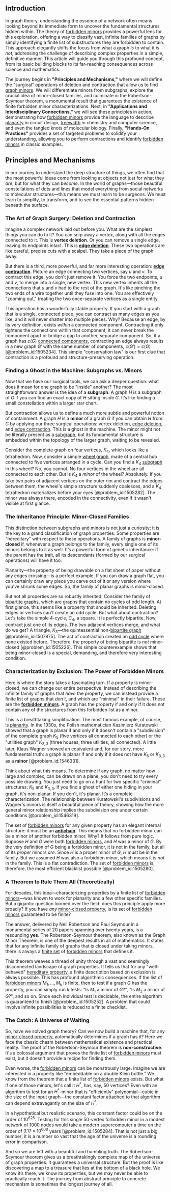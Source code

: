 ## Introduction
In graph theory, understanding the essence of a network often means looking beyond its immediate form to uncover the fundamental structures hidden within. The theory of [forbidden minors](@article_id:274417) provides a powerful lens for this exploration, offering a way to classify vast, infinite families of graphs by simply identifying a finite list of substructures they are forbidden to contain. This approach elegantly shifts the focus from what a graph *is* to what it *is not*, addressing the challenge of describing complex properties in a simple, definitive manner. This article will guide you through this profound concept, from its basic building blocks to its far-reaching consequences across science and mathematics.

The journey begins in **"Principles and Mechanisms,"** where we will define the "surgical" operations of deletion and contraction that allow us to find [graph minors](@article_id:269275). We will differentiate minors from subgraphs, explore the crucial idea of minor-closed families, and culminate in the Robertson-Seymour theorem, a monumental result that guarantees the existence of finite forbidden minor characterizations. Next, in **"Applications and Interdisciplinary Connections,"** we will see these principles in action, demonstrating how [forbidden minors](@article_id:274417) provide the language to describe [planarity](@article_id:274287) in circuit design, [treewidth](@article_id:263410) in chemistry and computer science, and even the tangled knots of molecular biology. Finally, **"Hands-On Practices"** provides a set of targeted problems to solidify your understanding, allowing you to perform contractions and identify [forbidden minors](@article_id:274417) in classic examples.

## Principles and Mechanisms

In our journey to understand the deep structure of things, we often find that the most powerful ideas come from looking at objects not just for what they *are*, but for what they can *become*. In the world of graphs—those beautiful constellations of dots and lines that model everything from social networks to molecular structures—this means we must learn to be surgeons. We must learn to simplify, to transform, and to see the essential patterns hidden beneath the surface.

### The Art of Graph Surgery: Deletion and Contraction

Imagine a complex network laid out before you. What are the simplest things you can do to it? You can snip away a vertex, along with all the edges connected to it. This is **vertex deletion**. Or you can remove a single edge, leaving its endpoints intact. This is **[edge deletion](@article_id:265701)**. These two operations are like careful, precise cuts with a scalpel. They take a piece of the graph away.

But there is a third, more powerful, and far more interesting operation: **[edge contraction](@article_id:265087)**. Picture an edge connecting two vertices, say $u$ and $v$. To contract this edge, you don't just remove it. You force the two endpoints, $u$ and $v$, to merge into a single, new vertex. This new vertex inherits all the connections that $u$ and $v$ had to the rest of the graph. It's like pinching the two ends of a wire together until they fuse into one. You are effectively "zooming out," treating the two once-separate vertices as a single entity.

This operation has a wonderfully stable property. If you start with a graph that is a single, connected piece, you can contract as many edges as you like, and it will never shatter into multiple pieces. Why? Because an edge, by its very definition, exists *within* a connected component. Contracting it only tightens the connections within that component; it can never break the component apart or bridge a gap to another, separate component. So, if a graph has $c(G)$ [connected components](@article_id:141387), contracting an edge always results in a new graph $G'$ with the same number of components, $c(G') = c(G)$ [@problem_id:1505234]. This simple "conservation law" is our first clue that contraction is a profound and structure-preserving operation.

### Finding a Ghost in the Machine: Subgraphs vs. Minors

Now that we have our surgical tools, we can ask a deeper question: what does it mean for one graph to be "inside" another? The most straightforward answer is the idea of a **subgraph**. A graph $H$ is a subgraph of $G$ if you can find an exact copy of $H$ sitting inside $G$. It’s like finding a small constellation within a larger star chart.

But contraction allows us to define a much more subtle and powerful notion of containment. A graph $H$ is a **minor** of a graph $G$ if you can obtain $H$ from $G$ by applying our three surgical operations: vertex deletion, [edge deletion](@article_id:265701), and [edge contraction](@article_id:265087). This is a ghost in the machine. The minor might not be literally present as a [subgraph](@article_id:272848), but its fundamental structure is embedded within the topology of the larger graph, waiting to be revealed.

Consider the complete graph on four vertices, $K_4$, which looks like a tetrahedron. Now, consider a simple [wheel graph](@article_id:271392), made of a central hub connected to five vertices arranged in a cycle. Can you find a $K_4$ [subgraph](@article_id:272848) in this wheel? No, you cannot. No four vertices in the wheel are all connected to each other. But is $K_4$ a *minor* of the wheel? Absolutely. If you take two pairs of adjacent vertices on the outer rim and contract the edges between them, the wheel's simple structure suddenly coalesces, and a $K_4$ tetrahedron materializes before your eyes [@problem_id:1505282]. The minor was always there, encoded in the connectivity, even if it wasn't visible at first glance.

### The Inheritance Principle: Minor-Closed Families

This distinction between subgraphs and minors is not just a curiosity; it is the key to a grand classification of graph properties. Some properties are "hereditary" with respect to these operations. A family of graphs is **minor-closed** if, whenever a graph belongs to the family, every single one of its minors belongs to it as well. It’s a powerful form of genetic inheritance: if the parent has the trait, all its descendants (formed by our surgical operations) will have it too.

Planarity—the property of being drawable on a flat sheet of paper without any edges crossing—is a perfect example. If you can draw a graph flat, you can certainly draw any piece you carve out of it or any version where you've shrunk some edges. So, the family of planar graphs is minor-closed.

But not all properties are so robustly inherited! Consider the family of [bipartite graphs](@article_id:261957), which are graphs that contain no cycles of odd length. At first glance, this seems like a property that should be inherited. Deleting edges or vertices can't create an odd cycle. But what about contraction? Let's take the simple 4-cycle, $C_4$, a square. It is perfectly bipartite. Now, contract just one of its edges. The two adjacent vertices merge, and what do we get? A triangle, $K_3$—the quintessential non-[bipartite graph](@article_id:153453) [@problem_id:1507875]. The act of contraction created an [odd cycle](@article_id:271813) where none existed before. Therefore, the property of being bipartite is *not* minor-closed [@problem_id:1505226]. This simple counterexample shows that being minor-closed is a special, demanding, and therefore very interesting condition.

### Characterization by Exclusion: The Power of Forbidden Minors

Here is where the story takes a fascinating turn. If a property is minor-closed, we can change our entire perspective. Instead of describing the infinite family of graphs that *have* the property, we can instead provide a finite list of graphs that *don't*, and which are "minimal" in their failure. These are the **[forbidden minors](@article_id:274417)**. A graph has the property if and only if it does not contain any of the structures from this forbidden list as a minor.

This is a breathtaking simplification. The most famous example, of course, is [planarity](@article_id:274287). In the 1930s, the Polish mathematician Kazimierz Kuratowski showed that a graph is planar if and only if it doesn't contain a "subdivision" of the complete graph $K_5$ (five vertices all connected to each other) or the "utilities graph" $K_{3,3}$ (three houses, three utilities, all connected). A little later, Klaus Wagner showed an equivalent and, for our story, more fundamental truth: a graph is planar if and only if it does not have $K_5$ or $K_{3,3}$ as a **minor** [@problem_id:1546331].

Think about what this means. To determine if any graph, no matter how large and complex, can be drawn on a plane, you don't need to try every possible drawing. You just need to go on a hunt for two specific "criminal" structures: $K_5$ and $K_{3,3}$. If you find a ghost of either one hiding in your graph, it's non-planar. If you don't, it's planar. It’s a complete characterization. The relationship between Kuratowski's subdivisions and Wagner's minors is itself a beautiful piece of theory, showing how the more general minor relationship implies the subdivision one under certain conditions [@problem_id:1546319].

The set of [forbidden minors](@article_id:274417) for any given property has an elegant internal structure: it must be an **[antichain](@article_id:272503)**. This means that no forbidden minor can be a minor of another forbidden minor. Why? It follows from pure logic. Suppose $H$ and $G$ were both [forbidden minors](@article_id:274417), and $H$ was a minor of $G$. By the very definition of $G$ being a forbidden minor, it is not in the family, but all of its *proper* minors *are*. Since $H$ is a proper minor of $G$, $H$ must be in the family. But we assumed $H$ was also a forbidden minor, which means it is *not* in the family. This is a flat contradiction. The set of [forbidden minors](@article_id:274417) is, therefore, the most efficient blacklist possible [@problem_id:1505280].

### A Theorem to Rule Them All (Theoretically)

For decades, this idea—characterizing properties by a finite list of [forbidden minors](@article_id:274417)—was known to work for planarity and a few other specific families. But a gigantic question loomed over the field: does this principle apply more broadly? If you have *any* [minor-closed property](@article_id:260403), is its set of [forbidden minors](@article_id:274417) guaranteed to be finite?

The answer, delivered by Neil Robertson and Paul Seymour in a monumental series of 20 papers spanning over twenty years, is a resounding **yes**. The Robertson-Seymour theorem, also known as the Graph Minor Theorem, is one of the deepest results in all of mathematics. It states that for any infinite family of graphs that is closed under taking minors, there is always a [finite set](@article_id:151753) of [forbidden minors](@article_id:274417) that defines it.

This theorem weaves a thread of unity through a vast and seemingly disconnected landscape of graph properties. It tells us that for any "well-behaved" [hereditary property](@article_id:150846), a finite description based on exclusion is always possible. This has profound algorithmic consequences. If the list of [forbidden minors](@article_id:274417) ${M_1, \dots, M_k}$ is finite, then to test if a graph $G$ has the property, you can simply run $k$ tests: "Is $M_1$ a minor of $G$?", "Is $M_2$ a minor of $G$?", and so on. Since each individual test is decidable, the entire algorithm is guaranteed to finish [@problem_id:1505252]. A problem that could involve infinite possibilities is reduced to a finite checklist.

### The Catch: A Universe of Waiting

So, have we solved graph theory? Can we now build a machine that, for any [minor-closed property](@article_id:260403), automatically determines if a graph has it? Here we face the classic chasm between mathematical existence and practical reality. The proof of the Robertson-Seymour theorem is **non-constructive**. It's a colossal argument that proves the finite list of [forbidden minors](@article_id:274417) must exist, but it doesn't provide a recipe for finding them.

Even worse, the [forbidden minors](@article_id:274417) can be monstrously large. Imagine we are interested in a property like "embeddable on a double Klein bottle." We know from the theorem that a finite list of [forbidden minors](@article_id:274417) exists. But what if one of those minors, let's call it $H^*$, has, say, 50 vertices? Even with an algorithm to test for an $H^*$-minor that is "efficiently" polynomial—cubic in the size of the input graph—the constant factor attached to that algorithm can depend extravagantly on the size of $H^*$.

In a hypothetical but realistic scenario, this constant factor could be on the order of $10^{625}$. Testing for this single 50-vertex forbidden minor in a modest network of 1000 nodes would take a modern supercomputer a time on the order of $3.17 \times 10^{608}$ years [@problem_id:1505284]. That is not just a big number; it is a number so vast that the age of the universe is a rounding error in comparison.

And so we are left with a beautiful and humbling truth. The Robertson-Seymour theorem gives us a breathtakingly complete map of the universe of graph properties. It guarantees a universal structure. But the proof is like discovering a map to a treasure that lies at the bottom of a black hole. We know it’s there, we know its properties, but we may never be able to practically reach it. The journey from abstract principle to concrete mechanism is sometimes the longest journey of all.